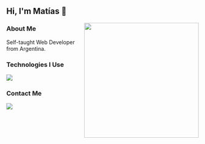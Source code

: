 ## Hi, I'm Matías 👋

<img align="right" width="300px" src="https://i.giphy.com/media/v1.Y2lkPTc5MGI3NjExNzZ2bGN6bnBpdHRsZmk2NTF2NGZjN3l6YmlmdDVhOWp4d255MjRmbiZlcD12MV9pbnRlcm5hbF9naWZfYnlfaWQmY3Q9Zw/Wn74RUT0vjnoU98Hnt/giphy.gif">

### About Me

Self-taught Web Developer from Argentina.

### Technologies I Use

<img src="https://skillicons.dev/icons?i=apple,arduino,babel,bash,cloudflare,css,express,figma,git,github,html,js,jest,md,mysql,netlify,nodejs,notion,npm,postgres,react,unity,vscode,webpack,wordpress,workers&perline=10">

### Contact Me
<a href="mailto:matiascastilloaudio@gmail.com">
  <img src="https://skillicons.dev/icons?i=gmail">
</a>
